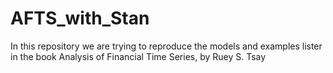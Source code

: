 # AFTS_with_Stan
In this repository we are trying to reproduce the models and examples lister in the book Analysis of Financial Time Series, by Ruey S. Tsay
